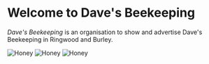 # Welcome to Dave's Beekeeping
*Dave's Beekeeping* is an organisation to show and advertise Dave's Beekeeping in Ringwood and Burley.

![Honey](https://honey.thegillams.co.uk/img/77%20Products%20copy.JPG)
![Honey](https://honey.thegillams.co.uk/img/honey.png)
![Honey](https://honey.thegillams.co.uk/img/favicon-32x32.png)
